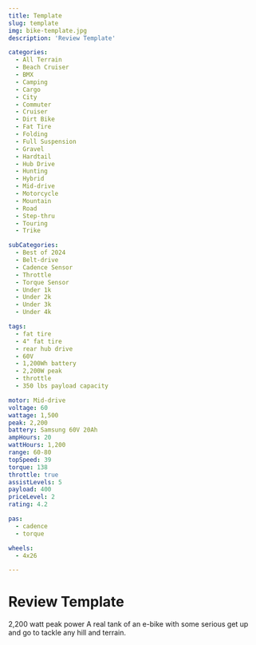 ```yaml
---
title: Template
slug: template
img: bike-template.jpg
description: 'Review Template'

categories:
  - All Terrain
  - Beach Cruiser
  - BMX
  - Camping
  - Cargo
  - City
  - Commuter
  - Cruiser
  - Dirt Bike
  - Fat Tire
  - Folding
  - Full Suspension
  - Gravel
  - Hardtail
  - Hub Drive
  - Hunting
  - Hybrid
  - Mid-drive
  - Motorcycle
  - Mountain
  - Road
  - Step-thru
  - Touring
  - Trike

subCategories:
  - Best of 2024
  - Belt-drive
  - Cadence Sensor
  - Throttle
  - Torque Sensor
  - Under 1k
  - Under 2k
  - Under 3k
  - Under 4k

tags:
  - fat tire
  - 4" fat tire
  - rear hub drive
  - 60V
  - 1,200Wh battery
  - 2,200W peak
  - throttle
  - 350 lbs payload capacity

motor: Mid-drive
voltage: 60
wattage: 1,500
peak: 2,200
battery: Samsung 60V 20Ah
ampHours: 20
wattHours: 1,200
range: 60-80
topSpeed: 39
torque: 138
throttle: true
assistLevels: 5
payload: 400
priceLevel: 2
rating: 4.2

pas: 
  - cadence
  - torque

wheels:
  - 4x26

---
```


# Review Template

2,200 watt peak power
A real tank of an e-bike with some serious get up and go to tackle any hill and terrain.
